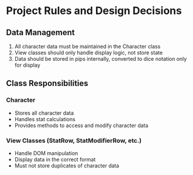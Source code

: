 # Project Rules and Design Decisions

## Data Management
1. All character data must be maintained in the Character class
2. View classes should only handle display logic, not store state
3. Data should be stored in pips internally, converted to dice notation only for display

## Class Responsibilities
### Character
- Stores all character data
- Handles stat calculations
- Provides methods to access and modify character data

### View Classes (StatRow, StatModifierRow, etc.)
- Handle DOM manipulation
- Display data in the correct format
- Must not store duplicates of character data
